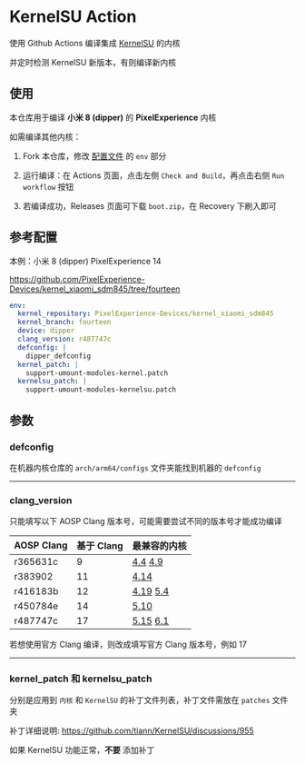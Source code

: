 # KernelSU Action

使用 Github Actions 编译集成 [KernelSU](https://github.com/tiann/KernelSU) 的内核

并定时检测 KernelSU 新版本，有则编译新内核

## 使用

本仓库用于编译 **小米 8 (dipper)** 的 **PixelExperience** 内核

如需编译其他内核：

1. Fork 本仓库，修改 [配置文件](.github/workflows/main.yml) 的 `env` 部分

2. 运行编译：在 Actions 页面，点击左侧 `Check and Build`，再点击右侧 `Run workflow` 按钮

3. 若编译成功，Releases 页面可下载 `boot.zip`，在 Recovery 下刷入即可

## 参考配置

本例：小米 8 (dipper) PixelExperience 14

<https://github.com/PixelExperience-Devices/kernel_xiaomi_sdm845/tree/fourteen>

```yaml
env:
  kernel_repository: PixelExperience-Devices/kernel_xiaomi_sdm845
  kernel_branch: fourteen
  device: dipper
  clang_version: r487747c
  defconfig: |
    dipper_defconfig
  kernel_patch: |
    support-umount-modules-kernel.patch
  kernelsu_patch: |
    support-umount-modules-kernelsu.patch
```

## 参数

### defconfig

在机器内核仓库的 `arch/arm64/configs` 文件夹能找到机器的 `defconfig`

---

### clang_version

只能填写以下 AOSP Clang 版本号，可能需要尝试不同的版本号才能成功编译

| AOSP Clang | 基于 Clang | 最兼容的内核                                                                                                                                                                                                                    |
| ---------- | ---------- | ------------------------------------------------------------------------------------------------------------------------------------------------------------------------------------------------------------------------------- |
| r365631c   | 9          | [4.4](https://android.googlesource.com/kernel/common/+/refs/heads/deprecated/android-4.4-p/build.config.common) [4.9](https://android.googlesource.com/kernel/common/+/refs/heads/deprecated/android-4.9-q/build.config.common) |
| r383902    | 11         | [4.14](https://android.googlesource.com/kernel/common/+/refs/heads/deprecated/android-4.14-stable/build.config.common)                                                                                                          |
| r416183b   | 12         | [4.19](https://android.googlesource.com/kernel/common/+/refs/heads/android-4.19-stable/build.config.common) [5.4](https://android.googlesource.com/kernel/common/+/refs/heads/android12-5.4/build.config.common)                |
| r450784e   | 14         | [5.10](https://android.googlesource.com/kernel/common/+/refs/heads/android13-5.10/build.config.constants)                                                                                                                       |
| r487747c   | 17         | [5.15](https://android.googlesource.com/kernel/common/+/refs/heads/android14-5.15/build.config.constants) [6.1](https://android.googlesource.com/kernel/common/+/refs/heads/android14-6.1/build.config.constants)               |

若想使用官方 Clang 编译，则改成填写官方 Clang 版本号，例如 17

---

### kernel_patch 和 kernelsu_patch

分别是应用到 `内核` 和 `KernelSU` 的补丁文件列表，补丁文件需放在 `patches` 文件夹

补丁详细说明: <https://github.com/tiann/KernelSU/discussions/955>

如果 KernelSU 功能正常，**不要** 添加补丁
